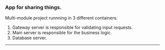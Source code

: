 ###  App for sharing things.

Multi-module project runnning in 3 different containers:
1. Gateway server is responsible for validating input requests.
2. Main server is responsible for the business logic.
3. Database server.
---
